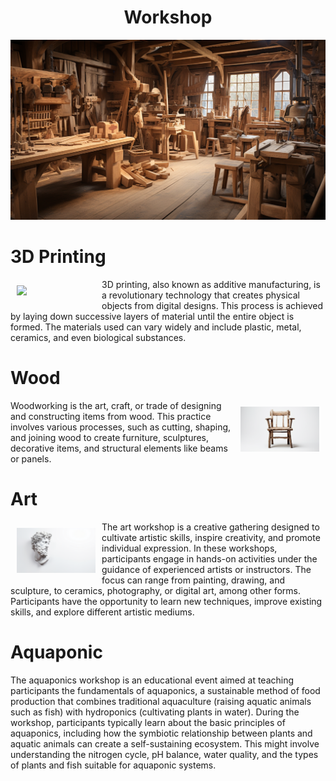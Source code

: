 <h1 align="center"> Workshop </h1>

<p align="center" width="100%"><img src="../images/workshop.png" /></p>

# 3D Printing

<img style="float: left; width: 25%; padding: 10px;" src="../images/3d_printing.png">
3D printing, also known as additive manufacturing, is a revolutionary technology that creates physical objects from digital designs. This process is achieved by laying down successive layers of material until the entire object is formed. The materials used can vary widely and include plastic, metal, ceramics, and even biological substances.

# Wood

<img style="float: right; width: 25%; padding: 10px;" src="../images/chair.png">
Woodworking is the art, craft, or trade of designing and constructing items from wood. This practice involves various processes, such as cutting, shaping, and joining wood to create furniture, sculptures, decorative items, and structural elements like beams or panels.

# Art

<img style="float: left; width: 25%; padding: 10px;" src="../images/greek_statue.png">
The art workshop is a creative gathering designed to cultivate artistic skills, inspire creativity, and promote individual expression. In these workshops, participants engage in hands-on activities under the guidance of experienced artists or instructors. The focus can range from painting, drawing, and sculpture, to ceramics, photography, or digital art, among other forms. Participants have the opportunity to learn new techniques, improve existing skills, and explore different artistic mediums.

# Aquaponic

The aquaponics workshop is an educational event aimed at teaching participants the fundamentals of aquaponics, a sustainable method of food production that combines traditional aquaculture (raising aquatic animals such as fish) with hydroponics (cultivating plants in water). During the workshop, participants typically learn about the basic principles of aquaponics, including how the symbiotic relationship between plants and aquatic animals can create a self-sustaining ecosystem. This might involve understanding the nitrogen cycle, pH balance, water quality, and the types of plants and fish suitable for aquaponic systems. 
